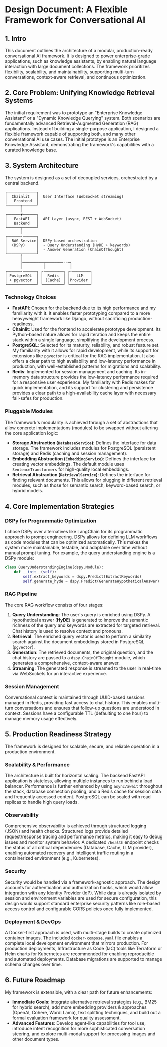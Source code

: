 # Design Document: A Flexible Framework for Conversational AI

## 1. Intro

This document outlines the architecture of a modular, production-ready conversational AI framework. It is designed to power enterprise-grade applications, such as knowledge assistants, by enabling natural language interaction with large document collections. The framework prioritizes flexibility, scalability, and maintainability, supporting multi-turn conversations, context-aware retrieval, and continuous optimization.

## 2. Core Problem: Unifying Knowledge Retrieval Systems

The initial requirement was to prototype an "Enterprise Knowledge Assistant" or a "Dynamic Knowledge Querying" system. Both scenarios are fundamentally advanced Retrieval-Augmented Generation (RAG) applications. Instead of building a single-purpose application, I  designed a flexible framework capable of supporting both, and many other conversational AI use cases. The initial prototype is an Enterprise Knowledge Assistant, demonstrating the framework's capabilities with a curated knowledge base.

## 3. System Architecture

The system is designed as a set of decoupled services, orchestrated by a central backend.

```
┌─────────────┐
│  Chainlit   │  User Interface (WebSocket streaming)
│   Frontend  │
└──────┬──────┘
       │
┌──────▼──────┐
│   FastAPI   │  API Layer (async, REST + WebSocket)
│   Backend   │
└──────┬──────┘
       │
┌──────-──────┐
│  RAG Service│  DSPy-based orchestration
│  (DSPy)     │  - Query Understanding (HyDE + keywords)
│             │  - Answer Generation (ChainOfThought)
└──────┬──────┘
       │
       ├─────────┬────────--─┐
       │         │           │
┌──────-──────┐ ┌-────────┐ ┌-────────┐
│ PostgreSQL  │ │  Redis  │ │   LLM   │
│ + pgvector  │ │ (Cache) │ │Provider │
└─────────────┘ └─────────┘ └─────────┘
```

### Technology Choices

-   **FastAPI**: Chosen for the backend due to its high performance and my familiarity with it. It enables faster prototyping compared to a more heavyweight framework like Django, without sacrificing production-readiness.
-   **Chainlit**: Used for the frontend to accelerate prototype development. Its Python-based nature allows for rapid iteration and keeps the entire stack within a single language, simplifying the development process.
-   **PostgreSQL**: Selected for its maturity, reliability, and robust feature set. My familiarity with it allows for rapid development, while its support for extensions like `pgvector` is critical for the RAG implementation. It also offers a clear path to high availability and low-latency performance in production, with well-established patterns for migrations and scalability.
-   **Redis**: Implemented for session management and caching. Its in-memory data structure provides the low-latency performance required for a responsive user experience. My familiarity with Redis makes for quick implementation, and its support for clustering and persistence provides a clear path to a high-availability cache layer with necessary fail-safes for production.

### Pluggable Modules

The framework's modularity is achieved through a set of abstractions that allow concrete implementations (modules) to be swapped without altering the core application logic:

-   **Storage Abstraction (`DatabaseService`)**: Defines the interface for data storage. The framework includes modules for PostgreSQL (persistent storage) and Redis (caching and session management).
-   **Embedding Abstraction (`EmbeddingService`)**: Defines the interface for creating vector embeddings. The default module uses `SentenceTransformers` for high-quality local embeddings.
-   **Retrieval Abstraction (`RetrievalService`)**: Defines the interface for finding relevant documents. This allows for plugging in different retrieval modules, such as those for semantic search, keyword-based search, or hybrid models.

## 4. Core Implementation Strategies

### DSPy for Programmatic Optimization

I chose DSPy over alternatives like LangChain for its programmatic approach to prompt engineering. DSPy allows for defining LLM workflows as code modules that can be optimized automatically. This makes the system more maintainable, testable, and adaptable over time without manual prompt tuning. For example, the query understanding engine is a DSPy module:

```python
class QueryUnderstandingEngine(dspy.Module):
    def __init__(self):
        self.extract_keywords = dspy.Predict(ExtractKeywords)
        self.generate_hyde = dspy.Predict(GenerateHypotheticalAnswer)
```

### RAG Pipeline

The core RAG workflow consists of four stages:

1.  **Query Understanding**: The user's query is enriched using DSPy. A hypothetical answer (**HyDE**) is generated to improve the semantic richness of the query and keywords are extracted for targeted retrieval. Chat history is used to resolve context and pronouns.
2.  **Retrieval**: The enriched query vector is used to perform a similarity search against the document embeddings stored in PostgreSQL (`pgvector`).
3.  **Generation**: The retrieved documents, the original question, and the chat history are passed to a `dspy.ChainOfThought` module, which generates a comprehensive, context-aware answer.
4.  **Streaming**: The generated response is streamed to the user in real-time via WebSockets for an interactive experience.

### Session Management

Conversational context is maintained through UUID-based sessions managed in Redis, providing fast access to chat history. This enables multi-turn conversations and ensures that follow-up questions are understood in context. Sessions have a configurable TTL (defaulting to one hour) to manage memory usage effectively.

## 5. Production Readiness Strategy

The framework is designed for scalable, secure, and reliable operation in a production environment.

### Scalability & Performance

The architecture is built for horizontal scaling. The backend FastAPI application is stateless, allowing multiple instances to run behind a load balancer. Performance is further enhanced by using `async/await` throughout the stack, database connection pooling, and a Redis cache for session data and frequently accessed content. PostgreSQL can be scaled with read replicas to handle high query loads.

### Observability

Comprehensive observability is achieved through structured logging (JSON) and health checks. Structured logs provide detailed request/response tracing and performance metrics, making it easy to debug issues and monitor system behavior. A dedicated `/health` endpoint checks the status of all critical dependencies (Database, Cache, LLM provider), enabling automated recovery and intelligent traffic routing in a containerized environment (e.g., Kubernetes).

### Security

Security would be handled via a framework-agnostic approach. The design accounts for authentication and authorization hooks, which would allow integration with any Identity Provider (IdP). While data is already isolated by session and environment variables are used for secure configuration, this design would support standard enterprise security patterns like role-based access control and configurable CORS policies once fully implemented.

### Deployment & DevOps

A Docker-first approach is used, with multi-stage builds to create optimized container images. The included `docker-compose.yaml` file enables a complete local development environment that mirrors production. For production deployments, Infrastructure as Code (IaC) tools like Terraform or Helm charts for Kubernetes are recommended for enabling reproducible and automated deployments. Database migrations are supported to manage schema changes over time.

## 6. Future Roadmap

My framework is extensible, with a clear path for future enhancements:

-   **Immediate Goals**: Integrate alternative retrieval strategies (e.g., BM25 for hybrid search), add more embedding providers & approaches (OpenAI, Cohere, WordLLama), text splitting techniques, and build out a formal evaluation framework for quality assessment.
-   **Advanced Features**: Develop agent-like capabilities for tool use, introduce intent recognition for more sophisticated conversation steering, and explore multi-modal support for processing images and other document types.

